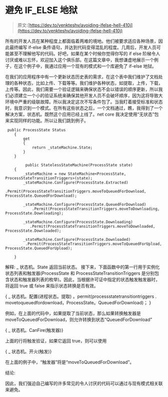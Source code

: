 # 避免 IF_ELSE 地狱

> 原文:[https://dev.to/venkteshv/avoiding-ifelse-hell-410j](https://dev.to/venkteshv/avoiding-ifelse-hell-410j)

所有的开发人员在某种程度上都面临着两难的境地。他们被要求适应各种场景，因此最终编写 if-else 条件语句，并达到代码变得混乱的程度。几周后，开发人员可能甚至不理解他写的代码。好吧，如果在某个时候你觉得你写的 if else 阶梯令人讨厌或难以忘怀，欢迎加入这个俱乐部。在这篇文章中，我想谦虚地展示一个例子，在这个例子中，我通过应用一个现有的模式和一个库避免了 if-else 地狱。

在我们的应用程序中有一个更新状态历史表的需求，在这个表中我们维护了文档处理的各种状态，比如上传、下载等等。我们维护各种状态，如提取，上传，下载，上传等。因此，我们需要一个验证逻辑来确保状态不会以错误的顺序更新，所以我们必须建立一个小的验证系统来确保其他开发人员不会破坏顺序，因为这将导致大环境中严重的级联故障。所以我决定这次不写条件包了。当我盯着接受标准和状态时，我意识到一个模式。在所有这些状态之后，一个文档通过，瞧，我得到了一个解决方案，状态机。既然这个应用已经上线了。net core 我决定使用“无状态”包来实现同样的功能。所以让我们跳到例子。

```
 public ProcessState Status
    {
        get
        {
            return _stateMachine.State;
        }
    }

         public StatelessStateMachine(ProcessState state)
    {
        _stateMachine = new StateMachine<ProcessState, ProcessStateTransitionTriggers>(state);
        _stateMachine.Configure(ProcessState.Extracted)
            .Permit(ProcessStateTransitionTriggers.moveToQueuedForDownload, ProcessState.QueuedForDownload);

        _stateMachine.Configure(ProcessState.QueuedForDownload)
            .Permit(ProcessStateTransitionTriggers.moveToDownloading, ProcessState.Downloading);

        _stateMachine.Configure(ProcessState.Downloading)
           .Permit(ProcessStateTransitionTriggers.moveToDownloaded, ProcessState.Downloaded);

        _stateMachine.Configure(ProcessState.Downloaded)
         .Permit(ProcessStateTransitionTriggers.moveToQueuedForUpload, ProcessState.QueuedForUpload);

    } 
```

解释:
_ 状态机。State 返回当前状态。
接下来，下面函数中的第一行用于实例化状态列表和触发器(ProcessState 和 ProcessStateTransitionTriggers 是分别包含状态和触发器列表的枚举)。因此，当根据许可证中指定的状态触发触发器时，将返回 true 或 false 来指示状态转换是否有效。

{
_ 状态机。配置(进程状态。提取)
。permit(processstatetransitiontriggers . movetoqueuedfordownload，ProcessState。QueuedForDownload)；
}

例如，在上面的代码中，如果提取了当前状态，那么如果转换触发器是 moveToQueuedForDownload，则允许转换到状态“QueuedForDownload”

{ _ 状态机。CanFire(触发器)}

上面的行将触发验证，如果它返回 true，则可以使用

{ _ 状态机。开火(触发)}

在上面的例子中，“触发器”将是“moveToQueuedForDownload”。

结论:

因此，我们强迫自己编写的许多常见的令人讨厌的代码可以通过与现有模式相关联来避免。